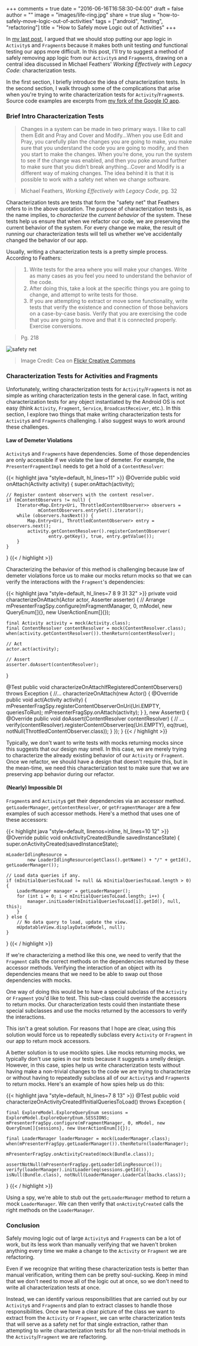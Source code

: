 +++
comments = true
date = "2016-06-16T16:58:30-04:00"
draft = false
author = ""
image = "images/life-ring.jpg"
share = true
slug = "how-to-safely-move-logic-out-of-activities"
tags = ["android", "testing", "refactoring"]
title = "How to Safely move Logic out of Activities"
+++

In [my last post](http://www.philosophicalhacker.com/post/why-we-should-stop-putting-logic-in-activities/), I argued that we should stop putting our app logic in `Activity`s and `Fragment`s because it makes both unit testing *and* functional testing our apps more difficult. In this post, I'll try to suggest a method of safely removing app logic from our `Activity`s and `Fragment`s, drawing on a central idea discussed in Michael Feathers' *Working Effectively with Legacy Code*: characterization tests.

In the first section, I briefly introduce the idea of characterization tests. In the second section, I walk through some of the complications that arise when you're trying to write characterization tests for `Activity`/`Fragment`s. Source code examples are excerpts from [my fork of the Google IO app](https://github.com/kmdupr33/iosched/tree/refactor/characterization_tests).

### Brief Intro Characterization Tests

>Changes in a system can be made in two primary ways. I like to call them Edit and Pray and Cover and Modify...When you use Edit and Pray, you carefully plan the changes you are going to make, you make sure that you understand the code you are going to modify, and then you start to make the changes. When you’re done, you run the system to see if the change was enabled, and then you poke around further to make sure that you didn’t break anything...Cover and Modify is a different way of making changes. The idea behind it is that it is possible to work with a safety net when we change software.

>Michael Feathers, *Working Effectively with Legacy Code*, pg. 32

Characterization tests are tests that form the "safety net" that Feathers refers to in the above quotation. The purpose of characterization tests is, as the name implies, to *characterize* the *current behavior* of the system. These tests help us ensure that when we refactor our code, we are preserving the current behavior of the system. For every change we make, the result of running our characterization tests will tell us whether we've accidentally changed the behavior of our app.

Usually, writing a characterization tests is a pretty simple process. According to Feathers:

>1. Write tests for the area where you will make your changes. Write as many cases as you feel you need to understand the behavior of the code.
>2. After doing this, take a look at the specific things you are going to change, and attempt to write tests for those.
>3. If you are attempting to extract or move some functionality, write tests that verify the existence and connection of those behaviors on a case-by-case basis. Verify that you are exercising the code that you are going to move and that it is connected properly. Exercise conversions.

> Pg. 218

![safety net](/images/net.jpg)

>Image Credit: Cea on [Flickr Creative Commons](https://www.flickr.com/photos/centralasian/3896333282/in/photolist-6WiJ93-i2ZU8-AL26v-NqLkJ-57Gmup-4QiXwQ-67j8Sw-fuf5d1-5DJrYY-9YjbZP-7UJ75S-piX5fr-jzCox-8s9BdN-uST4Hi-tw8VdM-5yxEvF-2QSfpF-onBRex-6Aj5cU-3Jyy7k-8YYKtq-8TRZ33-as2Fdq-rhXdJ8-oTXJh5-aNqeHH-hcEk7d-7ACDg-6EcoYB-mmgBPF-mz68zf-sFGHZq-6EhPsd-dor5Cp-6EcFhV-coe1tY-EDaP5-9Yn6dW-2zCxU-8YiQA1-7dQsZA-8Fq6BQ-n1F765-7dQssm-6wskCt-C44Dg-6EepXT-6EesLa-C4543)

### Characterization Tests for Activities and Fragments

Unfortunately, writing characterization tests for `Activity`/`Fragment`s is not as simple as writing characterization tests in the general case. In fact, writing characterization tests for any object instantiated by the Android OS is not easy (think `Activity`, `Fragment`, `Service`, `BroadcastReceiver`, etc.). In this section, I explore two things that make writing characterization tests for `Activity`s and `Fragment`s challenging. I also suggest ways to work around these challenges.

#### Law of Demeter Violations

`Activity`s and `Fragment`s have dependencies. Some of those dependencies are only accessible if we violate the law of demeter. For example, the `PresenterFragmentImpl` needs to get a hold of a `ContentResolver`:

{{< highlight java "style=default, hl_lines=11" >}}
@Override
public void onAttach(Activity activity) {
    super.onAttach(activity);

    // Register content observers with the content resolver.
    if (mContentObservers != null) {
        Iterator<Map.Entry<Uri, ThrottledContentObserver>> observers =
                mContentObservers.entrySet().iterator();
        while (observers.hasNext()) {
            Map.Entry<Uri, ThrottledContentObserver> entry = observers.next();
            activity.getContentResolver().registerContentObserver(
                    entry.getKey(), true, entry.getValue());
        }
    }
}
{{< / highlight >}}

Characterizing the behavior of this method is challenging because law of demeter violations force us to make our mocks return mocks so that we can verify the interactions with the `Fragment`'s dependencies:

{{< highlight java "style=default, hl_lines=7 8 9 31 32" >}}
private void characterizeOnAttach(Actor actor, Asserter asserter) {
    // Arrange
    mPresenterFragSpy.configure(mFragmentManager, 0, mModel,
      new QueryEnum[]{}, new UserActionEnum[]{});


    final Activity activity = mock(Activity.class);
    final ContentResolver contentResolver = mock(ContentResolver.class);
    when(activity.getContentResolver()).thenReturn(contentResolver);

    // Act
    actor.act(activity);

    // Assert
    asserter.doAssert(contentResolver);
}

@Test
public void characterizeOnAttachIfRegisteredContentObservers() throws Exception {
    //...
    characterizeOnAttach(new Actor() {
        @Override
        public void act(Activity activity) {
            mPresenterFragSpy.registerContentObserverOnUri(Uri.EMPTY, queriesToRun);
            mPresenterFragSpy.onAttach(activity);
        }
    }, new Asserter() {
        @Override
        public void doAssert(ContentResolver contentResolver) {
            // ...
            verify(contentResolver).registerContentObserver(eq(Uri.EMPTY),
              eq(true), notNull(ThrottledContentObserver.class));
        }
    });
}
{{< / highlight >}}

Typically, we don't want to write tests with mocks returning mocks since this suggests that our design may smell. In this case, we are merely trying to characterize the already existing behavior of our `Activity` or `Fragment`. Once we refactor, we should have a design that doesn't require this, but in the mean-time, we need this characterization test to make sure that we are preserving app behavior during our refactor.

#### (Nearly) Impossible DI

`Fragment`s and `Activity`s get their dependencies via an accessor method. `getLoaderManager`, `getContentResolver`, or `getFragmentManager` are a few examples of such accessor methods. Here's a method that uses one of these accessors:

{{< highlight java "style=default, linenos=inline, hl_lines=10 12" >}}
@Override
public void onActivityCreated(Bundle savedInstanceState) {
    super.onActivityCreated(savedInstanceState);

    mLoaderIdlingResource =
            new LoaderIdlingResource(getClass().getName() + "/" + getId(), getLoaderManager());

    // Load data queries if any.
    if (mInitialQueriesToLoad != null && mInitialQueriesToLoad.length > 0) {
        LoaderManager manager = getLoaderManager();
        for (int i = 0; i < mInitialQueriesToLoad.length; i++) {
            manager.initLoader(mInitialQueriesToLoad[i].getId(), null, this);
        }
    } else {
        // No data query to load, update the view.
        mUpdatableView.displayData(mModel, null);
    }
}
{{< / highlight >}}

If we're characterizing a method like this one, we need to verify that the `Fragment` calls the correct methods on the dependencies returned by these accessor methods. Verifying the interaction of an object with its dependencies means that we need to be able to swap out those dependencies with mocks.

One way of doing this would be to have a special subclass of the `Activity` or `Fragment` you'd like to test. This sub-class could override the accessors to return mocks. Our characterization tests could then instantiate these special subclasses and use the mocks returned by the accessors to verify the interactions.

This isn't a great solution. For reasons that I hope are clear, using this solution would force us to repeatedly subclass every `Activity` or `Fragment` in our app to return mock accessors.

A better solution is to use mockito spies. Like mocks returning mocks, we typically don't use spies in our tests because it suggests a smelly design. However, in this case, spies help us write characterization tests without having make a non-trivial changes to the code we are trying to characterize or without having to repeatedly subclass all of our `Activity`s and `Fragment`s to return mocks. Here's an example of how spies help us do this:

{{< highlight java "style=default, hl_lines=7 8 13" >}}
@Test
public void characterizeOnActivityCreatedIfInitialQueriesToLoad() throws Exception {

    final ExploreModel.ExploreQueryEnum sessions = ExploreModel.ExploreQueryEnum.SESSIONS;
    mPresenterFragSpy.configure(mFragmentManager, 0, mModel, new QueryEnum[]{sessions}, new UserActionEnum[]{});

    final LoaderManager loaderManager = mock(LoaderManager.class);
    when(mPresenterFragSpy.getLoaderManager()).thenReturn(loaderManager);

    mPresenterFragSpy.onActivityCreated(mock(Bundle.class));

    assertNotNull(mPresenterFragSpy.getLoaderIdlingResource());
    verify(loaderManager).initLoader(eq(sessions.getId()), isNull(Bundle.class), notNull(LoaderManager.LoaderCallbacks.class));
}
{{< / highlight >}}

Using a spy, we're able to stub out the `getLoaderManager` method to return a mock `LoaderManager`. We can then verify that `onActivityCreated` calls the right methods on the `LoaderManager`.

### Conclusion

Safely moving logic out of large `Activity`s and `Fragment`s can be a lot of work, but its less work than manually verifying that we haven't broken anything every time we make a change to the `Activity` or `Fragment` we are refactoring.

Even if we recognize that writing these characterization tests is better than manual verification, writing them can be pretty soul-sucking. Keep in mind that we don't need to move all of the logic out at once, so we don't need to write all characterization tests at once.

Instead, we can identify various responsibilities that are carried out by our `Activity`s and `Fragment`s and plan to extract classes to handle those responsibilities. Once we have a clear picture of the class we want to extract from the `Activity` or `Fragment`, we can write characterization tests that will serve as a safety net for that single extraction, rather than attempting to write characterization tests for all the non-trivial methods in the `Activity`/`Fragment` we are refactoring.
